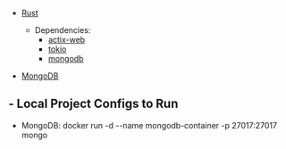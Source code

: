   - [Rust](https://www.rust-lang.org/)
    * Dependencies:
      - [actix-web](https://actix.rs/)
      - [tokio](https://tokio.rs/)
      - [mongodb](https://docs.rs/mongodb/latest/mongodb/)
      
  - [MongoDB](https://www.mongodb.com/)


## - Local Project Configs to Run
  - MongoDB: docker run -d --name mongodb-container -p 27017:27017 mongo 
